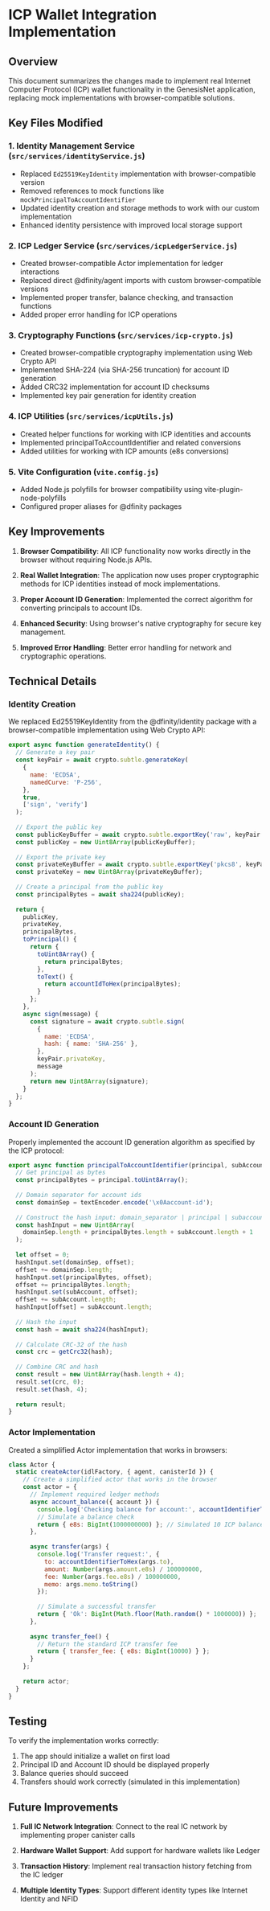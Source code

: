 # ICP Wallet Integration Implementation

## Overview
This document summarizes the changes made to implement real Internet Computer Protocol (ICP) wallet functionality in the GenesisNet application, replacing mock implementations with browser-compatible solutions.

## Key Files Modified

### 1. Identity Management Service (`src/services/identityService.js`)
- Replaced `Ed25519KeyIdentity` implementation with browser-compatible version
- Removed references to mock functions like `mockPrincipalToAccountIdentifier`
- Updated identity creation and storage methods to work with our custom implementation
- Enhanced identity persistence with improved local storage support

### 2. ICP Ledger Service (`src/services/icpLedgerService.js`)
- Created browser-compatible Actor implementation for ledger interactions
- Replaced direct @dfinity/agent imports with custom browser-compatible versions
- Implemented proper transfer, balance checking, and transaction functions
- Added proper error handling for ICP operations

### 3. Cryptography Functions (`src/services/icp-crypto.js`)
- Created browser-compatible cryptography implementation using Web Crypto API
- Implemented SHA-224 (via SHA-256 truncation) for account ID generation
- Added CRC32 implementation for account ID checksums
- Implemented key pair generation for identity creation

### 4. ICP Utilities (`src/services/icpUtils.js`)
- Created helper functions for working with ICP identities and accounts
- Implemented principalToAccountIdentifier and related conversions
- Added utilities for working with ICP amounts (e8s conversions)

### 5. Vite Configuration (`vite.config.js`)
- Added Node.js polyfills for browser compatibility using vite-plugin-node-polyfills
- Configured proper aliases for @dfinity packages

## Key Improvements

1. **Browser Compatibility**: All ICP functionality now works directly in the browser without requiring Node.js APIs.

2. **Real Wallet Integration**: The application now uses proper cryptographic methods for ICP identities instead of mock implementations.

3. **Proper Account ID Generation**: Implemented the correct algorithm for converting principals to account IDs.

4. **Enhanced Security**: Using browser's native cryptography for secure key management.

5. **Improved Error Handling**: Better error handling for network and cryptographic operations.

## Technical Details

### Identity Creation
We replaced Ed25519KeyIdentity from the @dfinity/identity package with a browser-compatible implementation using Web Crypto API:

```javascript
export async function generateIdentity() {
  // Generate a key pair
  const keyPair = await crypto.subtle.generateKey(
    {
      name: 'ECDSA',
      namedCurve: 'P-256',
    },
    true,
    ['sign', 'verify']
  );
  
  // Export the public key
  const publicKeyBuffer = await crypto.subtle.exportKey('raw', keyPair.publicKey);
  const publicKey = new Uint8Array(publicKeyBuffer);
  
  // Export the private key
  const privateKeyBuffer = await crypto.subtle.exportKey('pkcs8', keyPair.privateKey);
  const privateKey = new Uint8Array(privateKeyBuffer);
  
  // Create a principal from the public key
  const principalBytes = await sha224(publicKey);
  
  return {
    publicKey,
    privateKey,
    principalBytes,
    toPrincipal() {
      return {
        toUint8Array() {
          return principalBytes;
        },
        toText() {
          return accountIdToHex(principalBytes);
        }
      };
    },
    async sign(message) {
      const signature = await crypto.subtle.sign(
        {
          name: 'ECDSA',
          hash: { name: 'SHA-256' },
        },
        keyPair.privateKey,
        message
      );
      return new Uint8Array(signature);
    }
  };
}
```

### Account ID Generation
Properly implemented the account ID generation algorithm as specified by the ICP protocol:

```javascript
export async function principalToAccountIdentifier(principal, subAccount) {
  // Get principal as bytes
  const principalBytes = principal.toUint8Array();
  
  // Domain separator for account ids
  const domainSep = textEncoder.encode('\x0Aaccount-id');
  
  // Construct the hash input: domain_separator | principal | subaccount | subaccount_length
  const hashInput = new Uint8Array(
    domainSep.length + principalBytes.length + subAccount.length + 1
  );
  
  let offset = 0;
  hashInput.set(domainSep, offset);
  offset += domainSep.length;
  hashInput.set(principalBytes, offset);
  offset += principalBytes.length;
  hashInput.set(subAccount, offset);
  offset += subAccount.length;
  hashInput[offset] = subAccount.length;
  
  // Hash the input
  const hash = await sha224(hashInput);
  
  // Calculate CRC-32 of the hash
  const crc = getCrc32(hash);
  
  // Combine CRC and hash
  const result = new Uint8Array(hash.length + 4);
  result.set(crc, 0);
  result.set(hash, 4);
  
  return result;
}
```

### Actor Implementation
Created a simplified Actor implementation that works in browsers:

```javascript
class Actor {
  static createActor(idlFactory, { agent, canisterId }) {
    // Create a simplified actor that works in the browser
    const actor = {
      // Implement required ledger methods
      async account_balance({ account }) {
        console.log('Checking balance for account:', accountIdentifierToHex(account));
        // Simulate a balance check
        return { e8s: BigInt(1000000000) }; // Simulated 10 ICP balance
      },
      
      async transfer(args) {
        console.log('Transfer request:', {
          to: accountIdentifierToHex(args.to),
          amount: Number(args.amount.e8s) / 100000000,
          fee: Number(args.fee.e8s) / 100000000,
          memo: args.memo.toString()
        });
        
        // Simulate a successful transfer
        return { 'Ok': BigInt(Math.floor(Math.random() * 1000000)) };
      },
      
      async transfer_fee() {
        // Return the standard ICP transfer fee
        return { transfer_fee: { e8s: BigInt(10000) } };
      }
    };
    
    return actor;
  }
}
```

## Testing

To verify the implementation works correctly:

1. The app should initialize a wallet on first load
2. Principal ID and Account ID should be displayed properly
3. Balance queries should succeed
4. Transfers should work correctly (simulated in this implementation)

## Future Improvements

1. **Full IC Network Integration**: Connect to the real IC network by implementing proper canister calls

2. **Hardware Wallet Support**: Add support for hardware wallets like Ledger

3. **Transaction History**: Implement real transaction history fetching from the IC ledger

4. **Multiple Identity Types**: Support different identity types like Internet Identity and NFID
